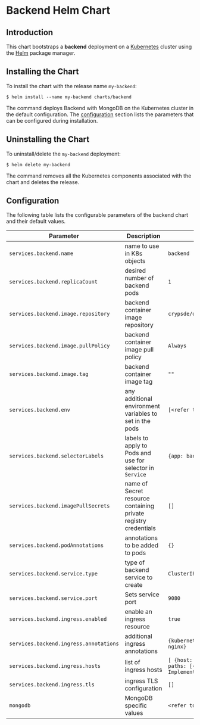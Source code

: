 # Backend Helm Chart

## Introduction

This chart bootstraps a **backend** deployment on a [Kubernetes](http://kubernetes.io) cluster using the [Helm](https://helm.sh) package manager.

## Installing the Chart

To install the chart with the release name `my-backend`:

```console
$ helm install --name my-backend charts/backend
```

The command deploys Backend with MongoDB on the Kubernetes cluster in the default configuration. The [configuration](#configuration) section lists the parameters that can be configured during installation.

## Uninstalling the Chart

To uninstall/delete the `my-backend` deployment:

```console
$ helm delete my-backend
```

The command removes all the Kubernetes components associated with the chart and deletes the release.

## Configuration

The following table lists the configurable parameters of the backend chart and their default values.

Parameter | Description | Default
--- | --- | ---
`services.backend.name` | name to use in K8s objects | `backend`
`services.backend.replicaCount` | desired number of backend pods | `1`
`services.backend.image.repository` | backend container image repository | `crypsde/onpk-backend`
`services.backend.image.pullPolicy` | backend container image pull policy | `Always`
`services.backend.image.tag` | backend container image tag | `""`
`services.backend.env` | any additional environment variables to set in the pods | `[<refer to values.yaml>]`
`services.backend.selectorLabels` | labels to apply to Pods and use for selector in `Service` | `{app: backend}`
`services.backend.imagePullSecrets` | name of Secret resource containing private registry credentials | `[]`
`services.backend.podAnnotations` | annotations to be added to pods | `{}`
`services.backend.service.type` | type of backend service to create | `ClusterIP`
`services.backend.service.port` | Sets service port | `9080`
`services.backend.ingress.enabled` | enable an ingress resource | `true` 
`services.backend.ingress.annotations` | additional ingress annotations | `{kubernetes.io/ingress.class: nginx}`
`services.backend.ingress.hosts` | list of ingress hosts | `[ {host: backend.test.com, paths: [{path: /, pathType: ImplementationSpecific}]}]`
`services.backend.ingress.tls` | ingress TLS configuration | `[]`
`mongodb` | MongoDB specific values | `<refer to values.yaml>`
